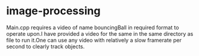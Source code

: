# image-processing
Main.cpp requires a video of name bouncingBall in required format to operate upon.I have provided a video for the same in the same directory as file to run it.One can use any video with relatively a slow framerate per second to clearly track objects.
